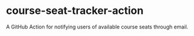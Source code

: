 # course-seat-tracker-action
A GitHub Action for notifying users of available course seats through email.
